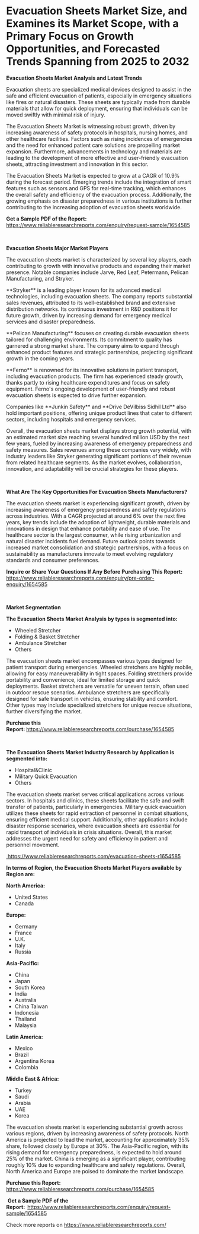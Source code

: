 <p><h1>Evacuation Sheets Market Size, and Examines its Market Scope, with a Primary Focus on Growth Opportunities, and Forecasted Trends Spanning from 2025 to 2032</h1></p><p><strong>Evacuation Sheets Market Analysis and Latest Trends</strong></p>
<p><p>Evacuation sheets are specialized medical devices designed to assist in the safe and efficient evacuation of patients, especially in emergency situations like fires or natural disasters. These sheets are typically made from durable materials that allow for quick deployment, ensuring that individuals can be moved swiftly with minimal risk of injury.</p><p>The Evacuation Sheets Market is witnessing robust growth, driven by increasing awareness of safety protocols in hospitals, nursing homes, and other healthcare facilities. Factors such as rising incidences of emergencies and the need for enhanced patient care solutions are propelling market expansion. Furthermore, advancements in technology and materials are leading to the development of more effective and user-friendly evacuation sheets, attracting investment and innovation in this sector.</p><p>The Evacuation Sheets Market is expected to grow at a CAGR of 10.9% during the forecast period. Emerging trends include the integration of smart features such as sensors and GPS for real-time tracking, which enhances the overall safety and efficiency of the evacuation process. Additionally, the growing emphasis on disaster preparedness in various institutions is further contributing to the increasing adoption of evacuation sheets worldwide.</p></p>
<p><strong>Get a Sample PDF of the Report:&nbsp;</strong> <a href="https://www.reliableresearchreports.com/enquiry/request-sample/1654585?utm_campaign=2245&utm_medium=2&utm_source=Github&utm_content=ia&utm_term=04032025&utm_id=evacuation-sheets">https://www.reliableresearchreports.com/enquiry/request-sample/1654585</a></p>
<p>&nbsp;</p>
<p><strong>Evacuation Sheets Major Market Players</strong></p>
<p><p>The evacuation sheets market is characterized by several key players, each contributing to growth with innovative products and expanding their market presence. Notable companies include Jarve, Red Leaf, Petermann, Pelican Manufacturing, and Stryker.</p><p>**Stryker** is a leading player known for its advanced medical technologies, including evacuation sheets. The company reports substantial sales revenues, attributed to its well-established brand and extensive distribution networks. Its continuous investment in R&D positions it for future growth, driven by increasing demand for emergency medical services and disaster preparedness.</p><p>**Pelican Manufacturing** focuses on creating durable evacuation sheets tailored for challenging environments. Its commitment to quality has garnered a strong market share. The company aims to expand through enhanced product features and strategic partnerships, projecting significant growth in the coming years.</p><p>**Ferno** is renowned for its innovative solutions in patient transport, including evacuation products. The firm has experienced steady growth, thanks partly to rising healthcare expenditures and focus on safety equipment. Ferno's ongoing development of user-friendly and robust evacuation sheets is expected to drive further expansion.</p><p>Companies like **Junkin Safety** and **Drive DeVilbiss Sidhil Ltd** also hold important positions, offering unique product lines that cater to different sectors, including hospitals and emergency services. </p><p>Overall, the evacuation sheets market displays strong growth potential, with an estimated market size reaching several hundred million USD by the next few years, fueled by increasing awareness of emergency preparedness and safety measures. Sales revenues among these companies vary widely, with industry leaders like Stryker generating significant portions of their revenue from related healthcare segments. As the market evolves, collaboration, innovation, and adaptability will be crucial strategies for these players.</p></p>
<p>&nbsp;</p>
<p><strong>What Are The Key Opportunities For Evacuation Sheets Manufacturers?</strong></p>
<p><p>The evacuation sheets market is experiencing significant growth, driven by increasing awareness of emergency preparedness and safety regulations across industries. With a CAGR projected at around 6% over the next five years, key trends include the adoption of lightweight, durable materials and innovations in design that enhance portability and ease of use. The healthcare sector is the largest consumer, while rising urbanization and natural disaster incidents fuel demand. Future outlook points towards increased market consolidation and strategic partnerships, with a focus on sustainability as manufacturers innovate to meet evolving regulatory standards and consumer preferences.</p></p>
<p><strong>Inquire or Share Your Questions If Any Before Purchasing This Report:</strong> <a href="https://www.reliableresearchreports.com/enquiry/pre-order-enquiry/1654585?utm_campaign=2245&utm_medium=2&utm_source=Github&utm_content=ia&utm_term=04032025&utm_id=evacuation-sheets">https://www.reliableresearchreports.com/enquiry/pre-order-enquiry/1654585</a></p>
<p>&nbsp;</p>
<p><strong>Market Segmentation</strong></p>
<p><strong>The Evacuation Sheets Market Analysis by types is segmented into:</strong></p>
<p><ul><li>Wheeled Stretcher</li><li>Folding & Basket Stretcher</li><li>Ambulance Stretcher</li><li>Others</li></ul></p>
<p><p>The evacuation sheets market encompasses various types designed for patient transport during emergencies. Wheeled stretchers are highly mobile, allowing for easy maneuverability in tight spaces. Folding stretchers provide portability and convenience, ideal for limited storage and quick deployments. Basket stretchers are versatile for uneven terrain, often used in outdoor rescue scenarios. Ambulance stretchers are specifically designed for safe transport in vehicles, ensuring stability and comfort. Other types may include specialized stretchers for unique rescue situations, further diversifying the market.</p></p>
<p><strong>Purchase this Report:&nbsp;</strong><a href="https://www.reliableresearchreports.com/purchase/1654585?utm_campaign=2245&utm_medium=2&utm_source=Github&utm_content=ia&utm_term=04032025&utm_id=evacuation-sheets">https://www.reliableresearchreports.com/purchase/1654585</a></p>
<p>&nbsp;</p>
<p><strong>The Evacuation Sheets Market Industry Research by Application is segmented into:</strong></p>
<p><ul><li>Hospital&Clinic</li><li>Military Quick Evacuation</li><li>Others</li></ul></p>
<p><p>The evacuation sheets market serves critical applications across various sectors. In hospitals and clinics, these sheets facilitate the safe and swift transfer of patients, particularly in emergencies. Military quick evacuation utilizes these sheets for rapid extraction of personnel in combat situations, ensuring efficient medical support. Additionally, other applications include disaster response scenarios, where evacuation sheets are essential for rapid transport of individuals in crisis situations. Overall, this market addresses the urgent need for safety and efficiency in patient and personnel movement.</p></p>
<p><a href="https://www.reliableresearchreports.com/evacuation-sheets-r1654585?utm_campaign=2245&utm_medium=2&utm_source=Github&utm_content=ia&utm_term=04032025&utm_id=evacuation-sheets">&nbsp;https://www.reliableresearchreports.com/evacuation-sheets-r1654585</a></p>
<p><strong>In terms of Region, the Evacuation Sheets Market Players available by Region are:</strong></p>
<p>
    <p> <strong> North America: </strong>
        <ul>
            <li>United States</li>
            <li>Canada</li>
        </ul>
        </p> 
    <p> <strong> Europe: </strong>
        <ul>
            <li>Germany</li>
            <li>France</li>
            <li>U.K.</li>
            <li>Italy</li>
            <li>Russia</li>
        </ul>
        </p> 
    <p> <strong> Asia-Pacific: </strong>
        <ul>
            <li>China</li>
            <li>Japan</li>
            <li>South Korea</li>
            <li>India</li>
            <li>Australia</li>
            <li>China Taiwan</li>
            <li>Indonesia</li>
            <li>Thailand</li>
            <li>Malaysia</li>
        </ul>
        </p> 
    <p> <strong> Latin America: </strong>
        <ul>
            <li>Mexico</li>
            <li>Brazil</li>
            <li>Argentina Korea</li>
            <li>Colombia</li>
        </ul>
        </p> 
    <p> <strong> Middle East & Africa: </strong>
        <ul>
            <li>Turkey</li>
            <li>Saudi</li>
            <li>Arabia</li>
            <li>UAE</li>
            <li>Korea</li>
        </ul>
    </p>
    </p>
<p><p>The evacuation sheets market is experiencing substantial growth across various regions, driven by increasing awareness of safety protocols. North America is projected to lead the market, accounting for approximately 35% share, followed closely by Europe at 30%. The Asia-Pacific region, with its rising demand for emergency preparedness, is expected to hold around 25% of the market. China is emerging as a significant player, contributing roughly 10% due to expanding healthcare and safety regulations. Overall, North America and Europe are poised to dominate the market landscape.</p></p>
<p><strong>Purchase this Report: </strong><a href="https://www.reliableresearchreports.com/purchase/1654585?utm_campaign=2245&utm_medium=2&utm_source=Github&utm_content=ia&utm_term=04032025&utm_id=evacuation-sheets">https://www.reliableresearchreports.com/purchase/1654585</a></p>
<p>&nbsp;<strong>Get a Sample PDF of the Report:&nbsp;&nbsp;</strong><a href="https://www.reliableresearchreports.com/enquiry/request-sample/1654585?utm_campaign=2245&utm_medium=2&utm_source=Github&utm_content=ia&utm_term=04032025&utm_id=evacuation-sheets">https://www.reliableresearchreports.com/enquiry/request-sample/1654585</a></p>
<p><strong></strong></p>
<p>Check more reports on <a href="https://www.reliableresearchreports.com/?utm_campaign=2245&utm_medium=2&utm_source=Github&utm_content=ia&utm_term=04032025&utm_id=evacuation-sheets">https://www.reliableresearchreports.com/</a></p>